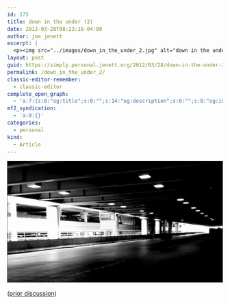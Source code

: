 ```yaml
---
id: 175
title: down in the under (2)
date: 2012-03-28T08:23:18-04:00
author: joe jenett
excerpt: |
  <p><img src="../images/down_in_the_under_2.jpg" alt="down in the under (2)" style="border:none;" /></p>
layout: post
guid: https://simply.personal.jenett.org/2012/03/28/down-in-the-under-2/
permalink: /down_in_the_under_2/
classic-editor-remember:
  - classic-editor
complete_open_graph:
  - 'a:7:{s:8:"og:title";s:0:"";s:14:"og:description";s:0:"";s:8:"og:image";s:0:"";s:7:"og:type";s:0:"";s:12:"twitter:card";s:7:"summary";s:19:"twitter:description";s:0:"";s:15:"twitter:creator";s:0:"";}'
mf2_syndication:
  - 'a:0:{}'
categories:
  - personal
kind:
  - Article
---
```

<img src="../images/down_in_the_under_2.jpg" alt="down in the under (2)" style="border:none;" />

([prior discussion](https://disqus.com/home/discussion/jenettsimplypersonal/jenettsimplypersonal_down_in_the_under_2/))